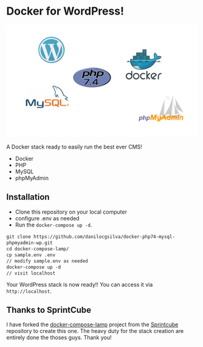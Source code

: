 #  Docker for WordPress!

![Landing Page](cover.png)
  
A Docker stack ready to easily run the best ever CMS!

* Docker
* PHP
* MySQL
* phpMyAdmin
##  Installation
 
* Clone this repository on your local computer
* configure .env as needed 
* Run the `docker-compose up -d`.

```shell
git clone https://github.com/danilocgsilva/docker-php74-mysql-phpmyadmin-wp.git
cd docker-compose-lamp/
cp sample.env .env
// modify sample.env as needed
docker-compose up -d
// visit localhost
```

Your WordPress stack is now ready!! You can access it via `http://localhost`.

## Thanks to SprintCube

I have forked the [docker-compose-lamp](https://github.com/sprintcube/docker-compose-lamp) project from the [Sprintcube](https://github.com/sprintcube) repository to create this one. The heavy duty for the stack creation are entirely done the thoses guys. Thank you!
